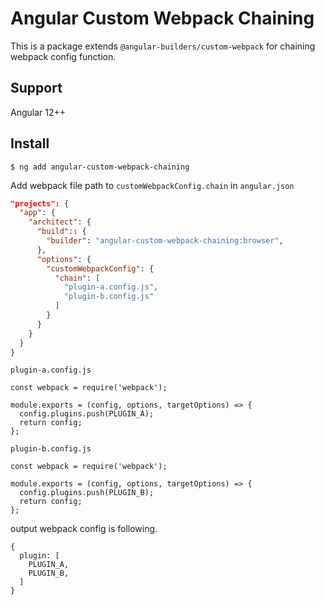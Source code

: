 # Angular Custom Webpack Chaining
This is a package extends `@angular-builders/custom-webpack` for chaining webpack config function.

## Support
Angular 12++

## Install
```shell
$ ng add angular-custom-webpack-chaining
```

Add webpack file path to `customWebpackConfig.chain` in `angular.json` 

```angular.json
"projects": {
  "app": {
    "architect": {
      "build":: {
        "builder": "angular-custom-webpack-chaining:browser",
      },
      "options": {
        "customWebpackConfig": {
          "chain": [
            "plugin-a.config.js",
            "plugin-b.config.js"
          ]
        }
      }
    }
  }
}
```

`plugin-a.config.js`
```
const webpack = require('webpack');

module.exports = (config, options, targetOptions) => {
  config.plugins.push(PLUGIN_A);
  return config;
};
```

`plugin-b.config.js`
```
const webpack = require('webpack');

module.exports = (config, options, targetOptions) => {
  config.plugins.push(PLUGIN_B);
  return config;
};
```

output webpack config is following.

```
{
  plugin: [
    PLUGIN_A,
    PLUGIN_B,
  ]
}
```

